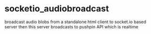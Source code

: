 # socketio_audiobroadcast
broadcast audio blobs from a standalone html client to socket.io based server then this server broadcasts to pushpin API which is realtime
